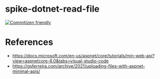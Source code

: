 # spike-dotnet-read-file

[![Commitizen friendly](https://img.shields.io/badge/commitizen-friendly-brightgreen.svg)](http://commitizen.github.io/cz-cli/)

# References

- https://docs.microsoft.com/en-us/aspnet/core/tutorials/min-web-api?view=aspnetcore-6.0&tabs=visual-studio-code
- https://gsferreira.com/archive/2021/uploading-files-with-aspnet-minimal-apis/